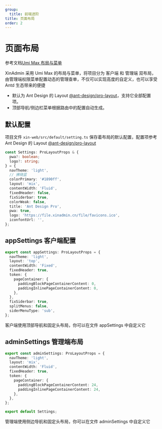 ```yaml
---
group:
  title: 前端进阶
title: 页面布局
order: 2
---
```


# 页面布局

参考文档[Umi Max 布局与菜单](https://umijs.org/docs/max/layout-menu)

XinAdmin 采用 Umi Max 的布局与菜单，将项目分为 客户端 和 管理端 双布局，由管理端权限菜单配置动态的管理查单，不仅可以实现高度的自定义，也可以享受 Antd 生态带来的便捷

- 默认为 Ant Design 的 Layout [@ant-design/pro-layout](https://www.npmjs.com/package/@ant-design/pro-layout)，支持它全部配置项。
- 顶部导航/侧边栏菜单根据路由中的配置自动生成。

## 默认配置

项目文件 `xin-web/src/default/setting.ts` 保存着布局的默认配置，配置项参考 Ant Design 的 Layout [@ant-design/pro-layout](https://www.npmjs.com/package/@ant-design/pro-layout)

```ts | pure
const Settings: ProLayoutProps & {
  pwa?: boolean;
  logo?: string;
} = {
  navTheme: 'light',
  // 拂晓蓝
  colorPrimary: '#1890ff',
  layout: 'mix',
  contentWidth: 'Fluid',
  fixedHeader: false,
  fixSiderbar: true,
  colorWeak: false,
  title: 'Ant Design Pro',
  pwa: true,
  logo: 'https://file.xinadmin.cn/file/favicons.ico',
  iconfontUrl: '',
};
```

## appSettings 客户端配置

```ts | pure
export const appSettings: ProLayoutProps = {
  navTheme: 'light',
  layout: 'top',
  contentWidth: 'Fixed',
  fixedHeader: true,
  token: {
    pageContainer: {
      paddingBlockPageContainerContent: 0,
      paddingInlinePageContainerContent: 0,
    },
  },
  fixSiderbar: true,
  splitMenus: false,
  siderMenuType: 'sub',
};
```

客户端使用顶部导航和固定头布局，你可以在文件 appSettings 中自定义它

## adminSettings 管理端布局

```ts | pure
export const adminSettings: ProLayoutProps = {
  navTheme: 'light',
  layout: 'mix',
  contentWidth: 'Fluid',
  fixedHeader: true,
  token: {
    pageContainer: {
      paddingBlockPageContainerContent: 24,
      paddingInlinePageContainerContent: 24,
    },
  },
};

export default Settings;
```

管理端使用侧边导航和固定头布局，你可以在文件 adminSettings 中自定义它
